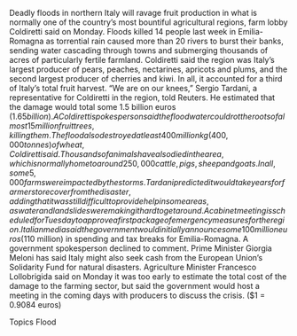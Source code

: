 Deadly floods in northern Italy will ravage fruit production in what is normally one of the country’s most bountiful agricultural regions, farm lobby Coldiretti said on Monday.
Floods killed 14 people last week in Emilia-Romagna as torrential rain caused more than 20 rivers to burst their banks, sending water cascading through towns and submerging thousands of acres of particularly fertile farmland.
Coldiretti said the region was Italy’s largest producer of pears, peaches, nectarines, apricots and plums, and the second largest producer of cherries and kiwi. In all, it accounted for a third of Italy’s total fruit harvest.
“We are on our knees,” Sergio Tardani, a representative for Coldiretti in the region, told Reuters. He estimated that the damage would total some 1.5 billion euros ($1.65 billion).
A Coldiretti spokesperson said the floodwater could rot the roots of almost 15 million fruit trees, killing them.
The flood also destroyed at least 400 million kg (400,000 tonnes) of wheat, Coldiretti said. Thousands of animals have also died in the area, which is normally home to around 250,000 cattle, pigs, sheep and goats.
In all, some 5,000 farms were impacted by the storms.
Tardani predicted it would take years for farmers to recover from the disaster, adding that it was still difficult to provide help in some areas, as water and landslides were making it hard to get around.
A cabinet meeting is scheduled for Tuesday to approve a first package of emergency measures for the region.
Italian media said the government would initially announce some 100 million euros ($110 million) in spending and tax breaks for Emilia-Romagna. A government spokesperson declined to comment.
Prime Minister Giorgia Meloni has said Italy might also seek cash from the European Union’s Solidarity Fund for natural disasters.
Agriculture Minister Francesco Lollobrigida said on Monday it was too early to estimate the total cost of the damage to the farming sector, but said the government would host a meeting in the coming days with producers to discuss the crisis.
($1 = 0.9084 euros)

Topics
Flood
